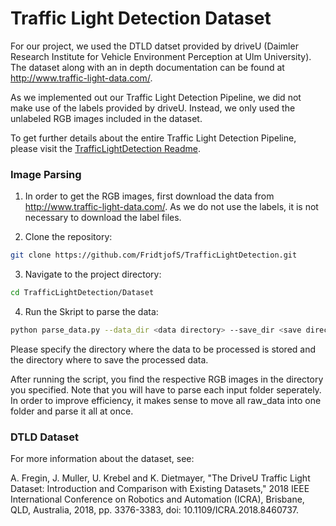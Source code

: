 # Traffic Light Detection Dataset

For our project, we used the DTLD datset provided by driveU (Daimler Research Institute for Vehicle Environment Perception at Ulm University). The dataset along with an in depth documentation can be found at http://www.traffic-light-data.com/.

As we implemented out our Traffic Light Detection Pipeline, we did not make use of the labels provided by driveU. Instead, we only used the unlabeled RGB images included in the dataset. 

To get further details about the entire Traffic Light Detection Pipeline, please visit the [TrafficLightDetection Readme](../README.md).

### Image Parsing

1. In order to get the RGB images, first download the data from http://www.traffic-light-data.com/. As we do not use the labels, it is not necessary to download the label files.

2. Clone the repository:
  ```bash
  git clone https://github.com/FridtjofS/TrafficLightDetection.git
  ```

3. Navigate to the project directory:
  ```bash
  cd TrafficLightDetection/Dataset
  ```

4. Run the Skript to parse the data:
  ```bash
  python parse_data.py --data_dir <data directory> --save_dir <save directory>
  ```

Please specify the directory where the data to be processed is stored and the directory where to save the processed data.

After running the script, you find the respective RGB images in the directory you specified. Note that you will have to parse each input folder seperately. In order to improve efficiency, it makes sense to move all raw_data into one folder and parse it all at once.

### DTLD Dataset

For more information about the dataset, see:

A. Fregin, J. Muller, U. Krebel and K. Dietmayer, "The DriveU Traffic Light Dataset: Introduction and Comparison with Existing Datasets," 2018 IEEE International Conference on Robotics and Automation (ICRA), Brisbane, QLD, Australia, 2018, pp. 3376-3383, doi: 10.1109/ICRA.2018.8460737.